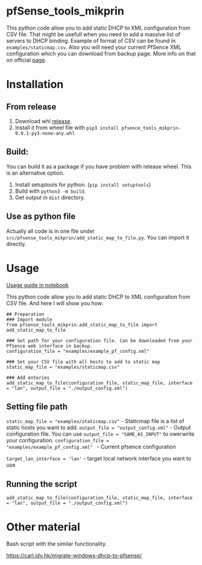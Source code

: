 # pfSense_tools_mikprin
This python code allow you to add static DHCP to XML configuration from CSV file. That might be usefull when you need to add a massive list of servers to DHCP binding. Example of format of CSV can be found in `examples/staticmap.csv`. Also you will need your current PfSence XML configuration which you can download from backup page. More info on that on official [page](https://docs.netgate.com/pfsense/en/latest/backup/configuration.html).

# Installation

## From release 

1. Download whl  [release](https://github.com/mikprin/pfSense_tools_mikprin/releases).
1. Install it from wheel file with `pip3 install pfsence_tools_mikprin-0.0.1-py3-none-any.whl`

## Build:
You can build it as a package if you have problem with release wheel. This is an alternative option.

1. Install setuptools for python. (`pip install setuptools`)
1. Build with `python3 -m build`.
1. Get output in `dist` directory.

## Use as python file
Actually all code is in one file under `src/pfsense_tools_mikprin/add_static_map_to_file.py`. You can import it directly.

# Usage

 [Usage guide in notebook](https://github.com/mikprin/pfSense_tools_mikprin/blob/master/guide.ipynb) 

This python code allow you to add static DHCP to XML configuration from CSV file. And here I will show you how:

```
## Preparation
### Import module
from pfsense_tools_mikprin.add_static_map_to_file import add_static_map_to_file

### Set path for your configuration file. Can be downloaded from your PfSence web interface in backup.
configuration_file = "examples/example_pf_config.xml" 

### Set your CSV file with all hosts to add to static map
static_map_file = "examples/staticmap.csv" 

### Add enteries
add_static_map_to_file(configuration_file, static_map_file, interface = "lan", output_file = "./output_config.xml")
```




## Setting file path

`static_map_file = "examples/staticmap.csv"` - Staticmap file is a list of static hosts you want to add.
`output_file = "output_config.xml"` - Output configuration file. You can use `output_file = "SAME_AS_INPUT"` to owerwrite your configuration.
`configuration_file = "examples/example_pf_config.xml" ` - Current pfsence configuration

`target_lan_interface = 'lan'` - target local network interface you want to use

## Running the script

`add_static_map_to_file(configuration_file, static_map_file, interface = "lan", output_file = "./output_config.xml")`



# Other material

Bash script with the similar functionality.

https://carl.idv.hk/migrate-windows-dhcp-to-pfsense/
